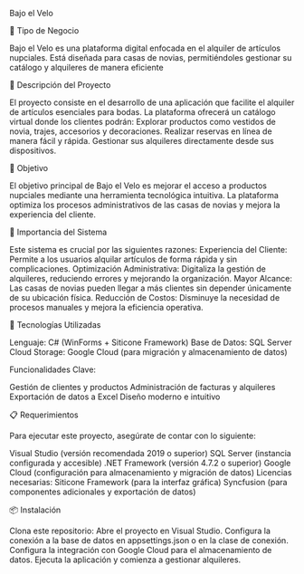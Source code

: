 Bajo el Velo

🏢 Tipo de Negocio

Bajo el Velo es una plataforma digital enfocada en el alquiler de artículos nupciales. Está diseñada para casas de novias, permitiéndoles gestionar su catálogo y alquileres de manera eficiente


📌 Descripción del Proyecto

El proyecto consiste en el desarrollo de una aplicación que facilite el alquiler de artículos esenciales para bodas. La plataforma ofrecerá un catálogo virtual donde los clientes podrán:
Explorar productos como vestidos de novia, trajes, accesorios y decoraciones.
Realizar reservas en línea de manera fácil y rápida.
Gestionar sus alquileres directamente desde sus dispositivos.



🎯 Objetivo

El objetivo principal de Bajo el Velo es mejorar el acceso a productos nupciales mediante una herramienta tecnológica intuitiva. La plataforma optimiza los procesos administrativos de las casas de novias y mejora la experiencia del cliente.


🚀 Importancia del Sistema

Este sistema es crucial por las siguientes razones:
Experiencia del Cliente: Permite a los usuarios alquilar artículos de forma rápida y sin complicaciones.
Optimización Administrativa: Digitaliza la gestión de alquileres, reduciendo errores y mejorando la organización.
Mayor Alcance: Las casas de novias pueden llegar a más clientes sin depender únicamente de su ubicación física.
Reducción de Costos: Disminuye la necesidad de procesos manuales y mejora la eficiencia operativa.

🔧 Tecnologías Utilizadas

Lenguaje: C# (WinForms + Siticone Framework)
Base de Datos: SQL Server
Cloud Storage: Google Cloud (para migración y almacenamiento de datos)

Funcionalidades Clave:

Gestión de clientes y productos
Administración de facturas y alquileres
Exportación de datos a Excel
Diseño moderno e intuitivo


📋 Requerimientos

Para ejecutar este proyecto, asegúrate de contar con lo siguiente:

Visual Studio (versión recomendada 2019 o superior)
SQL Server (instancia configurada y accesible)
.NET Framework (versión 4.7.2 o superior)
Google Cloud (configuración para almacenamiento y migración de datos)
Licencias necesarias:
Siticone Framework (para la interfaz gráfica)
Syncfusion (para componentes adicionales y exportación de datos)

📦 Instalación

Clona este repositorio:
Abre el proyecto en Visual Studio.
Configura la conexión a la base de datos en appsettings.json o en la clase de conexión.
Configura la integración con Google Cloud para el almacenamiento de datos.
Ejecuta la aplicación y comienza a gestionar alquileres.
